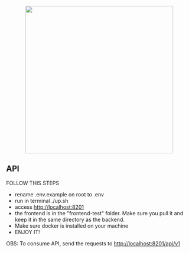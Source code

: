 <p align="center"><a href="https://laravel.com" target="_blank"><img src="https://raw.githubusercontent.com/laravel/art/master/logo-lockup/5%20SVG/2%20CMYK/1%20Full%20Color/laravel-logolockup-cmyk-red.svg" width="400"></a></p>

## API

FOLLOW THIS STEPS

- rename .env.example on root to .env
- run in terminal ./up.sh
- access <a href="http://localhost:8200">http://localhost:8201</a>
- the frontend is in the "frontend-test" folder. Make sure you pull it and keep it in the same directory as the backend.
- Make sure docker is installed on your machine
- ENJOY IT!

OBS: To consume API, send the requests to <a href="http://localhost:820/api/v1">http://localhost:8201/api/v1 </a>
